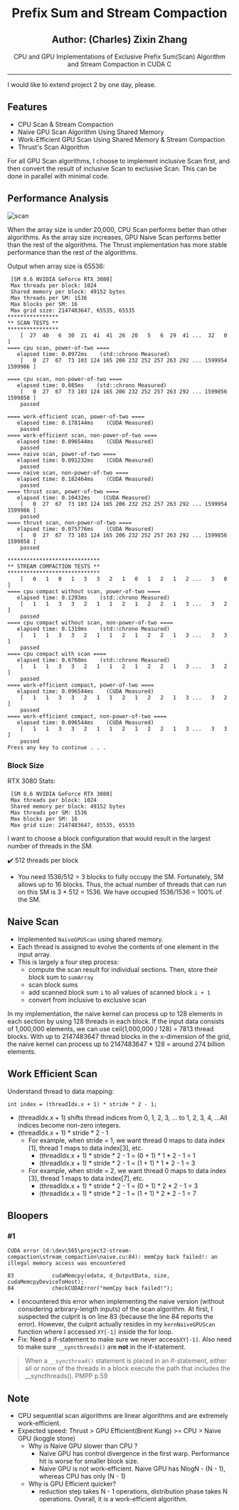 <p align="center">
  <h1 align="center">Prefix Sum and Stream Compaction</h2>
  <h2 align="center">Author: (Charles) Zixin Zhang</h2>
  <p align="center">
    CPU and GPU Implementations of Exclusive Prefix Sum(Scan) Algorithm and Stream Compaction in CUDA C
  </p>
</p>

---

I would like to extend project 2 by one day, please. 

## Features

- CPU Scan & Stream Compaction
- Naive GPU Scan Algorithm Using Shared Memory
- Work-Efficient GPU Scan Using Shared Memory & Stream Compaction
- Thrust's Scan Algorithm

For all GPU Scan algorithms, I choose to implement inclusive Scan first, and then convert the result of inclusive Scan to exclusive Scan. This can be done in parallel with minimal code. 

## Performance Analysis

![scan](images/scan.png)

When the array size is under 20,000, CPU Scan performs better than other algorithms. As the array size increases, GPU Naive Scan performs better than the rest of the algorithms. The Thrust implementation has more stable performance than the rest of the algorithms. 

Output when array size is 65536:

```
 [SM 8.6 NVIDIA GeForce RTX 3080]
 Max threads per block: 1024
 Shared memory per block: 49152 bytes
 Max threads per SM: 1536
 Max blocks per SM: 16
 Max grid size: 2147483647, 65535, 65535
****************
** SCAN TESTS **
****************
    [  27  40   6  30  21  41  41  26  20   5   6  29  41 ...  32   0 ]
==== cpu scan, power-of-two ====
   elapsed time: 0.0972ms    (std::chrono Measured)
    [   0  27  67  73 103 124 165 206 232 252 257 263 292 ... 1599954 1599986 ]

==== cpu scan, non-power-of-two ====
   elapsed time: 0.085ms    (std::chrono Measured)
    [   0  27  67  73 103 124 165 206 232 252 257 263 292 ... 1599856 1599858 ]
    passed

==== work-efficient scan, power-of-two ====
   elapsed time: 0.178144ms    (CUDA Measured)
    passed
==== work-efficient scan, non-power-of-two ====
   elapsed time: 0.096544ms    (CUDA Measured)
    passed
==== naive scan, power-of-two ====
   elapsed time: 0.091232ms    (CUDA Measured)
    passed
==== naive scan, non-power-of-two ====
   elapsed time: 0.182464ms    (CUDA Measured)
    passed
==== thrust scan, power-of-two ====
   elapsed time: 0.10432ms    (CUDA Measured)
    [   0  27  67  73 103 124 165 206 232 252 257 263 292 ... 1599954 1599986 ]
    passed
==== thrust scan, non-power-of-two ====
   elapsed time: 0.075776ms    (CUDA Measured)
    [   0  27  67  73 103 124 165 206 232 252 257 263 292 ... 1599856 1599858 ]
    passed

*****************************
** STREAM COMPACTION TESTS **
*****************************
    [   0   1   0   1   3   3   2   1   0   1   2   1   2 ...   3   0 ]
==== cpu compact without scan, power-of-two ====
   elapsed time: 0.1293ms    (std::chrono Measured)
    [   1   1   3   3   2   1   1   2   1   2   2   1   3 ...   3   2 ]
    passed
==== cpu compact without scan, non-power-of-two ====
   elapsed time: 0.1319ms    (std::chrono Measured)
    [   1   1   3   3   2   1   1   2   1   2   2   1   3 ...   3   3 ]
    passed
==== cpu compact with scan ====
   elapsed time: 0.6768ms    (std::chrono Measured)
    [   1   1   3   3   2   1   1   2   1   2   2   1   3 ...   3   2 ]
    passed
==== work-efficient compact, power-of-two ====
   elapsed time: 0.096544ms    (CUDA Measured)
    [   1   1   3   3   2   1   1   2   1   2   2   1   3 ...   3   2 ]
    passed
==== work-efficient compact, non-power-of-two ====
   elapsed time: 0.096544ms    (CUDA Measured)
    [   1   1   3   3   2   1   1   2   1   2   2   1   3 ...   3   3 ]
    passed
Press any key to continue . . .
```



### Block Size

RTX 3080 Stats: 

```
 [SM 8.6 NVIDIA GeForce RTX 3080]
 Max threads per block: 1024
 Shared memory per block: 49152 bytes
 Max threads per SM: 1536
 Max blocks per SM: 16
 Max grid size: 2147483647, 65535, 65535
```

I want to choose a block configuration that would result in the largest number of threads in the SM. 

:heavy_check_mark: 512 threads per block

- You need 1536/512 = 3 blocks to fully occupy the SM. Fortunately, SM allows up to 16 blocks. Thus, the actual number of threads that can run on this SM is 3  * 512 = 1536. We have occupied 1536/1536 = 100% of the SM. 

## Naive Scan 

- Implemented ```NaiveGPUScan``` using shared memory. 
- Each thread is assigned to evolve the contents of one element in the input array. 
- This is largely a four step process: 
  - compute the scan result for individual sections. Then, store their block sum to ```sumArray```
  - scan block sums
  - add scanned block sum ```i``` to all values of scanned block ```i + 1```
  - convert from inclusive to exclusive scan

In my implementation, the naive kernel can process up to 128 elements in each section by using 128 threads in each block. If the input data consists of 1,000,000 elements, we can use ceil(1,000,000  / 128) = 7813 thread blocks. With up to 2147483647 thread blocks in the x-dimension of the grid, the naive kernel can process up to 2147483647 * 128 = around 274 billion elements. 

## Work Efficient Scan

Understand thread to data mapping:

```int index = (threadIdx.x + 1) * stride * 2 - 1;```

- (threadIdx.x + 1) shifts thread indices from 0, 1, 2, 3, ... to 1, 2, 3, 4, ...All indices become non-zero integers. 
- (threadIdx.x + 1) * stride * 2 - 1
  - For example, when stride = 1, we want thread 0 maps to data index [1], thread 1 maps to data index[3], etc. 
    - (threadIdx.x + 1) * stride * 2 - 1 = (0 + 1) * 1 * 2 - 1 = 1
    - (threadIdx.x + 1) * stride * 2 - 1 = (1 + 1) * 1 * 2 - 1 = 3
  - For example, when stride = 2, we want thread 0 maps to data index [3], thread 1 maps to data index[7], etc. 
    - (threadIdx.x + 1) * stride * 2 - 1 = (0 + 1) * 2 * 2 - 1 = 3
    - (threadIdx.x + 1) * stride * 2 - 1 = (1 + 1) * 2 * 2 - 1 = 7



## Bloopers

### #1

```
CUDA error (d:\dev\565\project2-stream-compaction\stream_compaction\naive.cu:84): memCpy back failed!: an illegal memory access was encountered

83            cudaMemcpy(odata, d_OutputData, size, cudaMemcpyDeviceToHost);
84            checkCUDAError("memCpy back failed!");
```

- I encountered this error when implementing the naive version (without considering arbirary-length inputs) of the scan algorithm. At first, I suspected the culprit is on line 83 (because the line 84 reports the error). However, the culprit actually resides in my ```kernNaiveGPUScan``` function where I accessed ```XY[-1]``` inside the for loop. 
- Fix: Need a if-statement to make sure we never access```XY[-1]```. Also need to make sure ```__syncthreads()``` are **not** in the if-statement. 

> When a ```__syncthread()``` statement is placed in an if-statement, either all or none of the threads in a block execute the path that includes the __syncthreads(). PMPP p.59

## Note

- CPU sequential scan algorithms are linear algorithms and are extremely work-efficient. 
- Expected speed:  Thrust > GPU Efficient(Brent Kung) >= CPU > Naive GPU (koggle stone)
  - Why is Naive GPU slower than CPU ?
    - Naive GPU has control divergence in the first warp. Performance hit is worse for smaller block size.
    - Naive GPU is not work-efficient. Naive GPU has NlogN - (N - 1), whereas CPU has only (N - 1)
  - Why is GPU Efficient quicker? 
    - reduction step takes N - 1 operations, distribution phase takes N operations. Overall, it is a work-efficient algorithm. 

